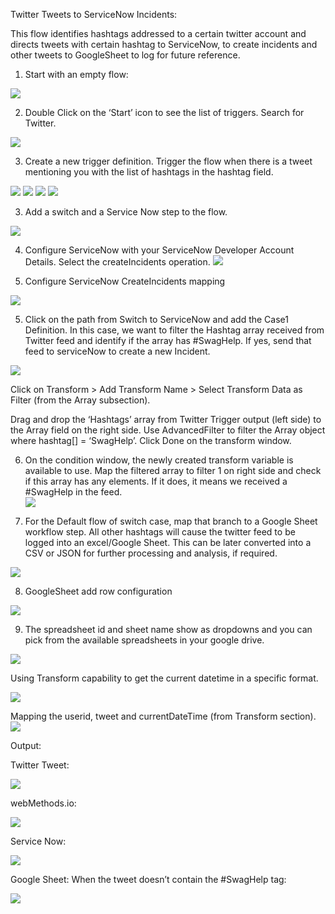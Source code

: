 Twitter Tweets to ServiceNow Incidents:


This flow identifies hashtags addressed to a certain twitter account and directs tweets with certain hashtag to ServiceNow, to create incidents and other tweets to GoogleSheet to log for future reference. 

1) Start with an empty flow:

![](images/01.png) 


2) Double Click on the ‘Start’ icon to see the list of triggers. Search for Twitter.

![](images/02.png) 
 
3) Create a new trigger definition. Trigger the flow when there is a tweet mentioning you with the list of hashtags in the hashtag field.

 ![](images/03.png) 
![](images/04.png) ![](images/08.png) 
 ![](images/05.png) 
 

3) Add a switch and a Service Now step to the flow.

![](images/06.png) 
 
4) Configure ServiceNow with your ServiceNow Developer Account Details. Select the createIncidents operation.
![](images/07.png)  

5) Configure ServiceNow CreateIncidents mapping 

 ![](images/08.png) 
 
 
5) Click on the path from Switch to ServiceNow and add the Case1 Definition. In this case, we want to filter the Hashtag array received from Twitter feed and identify if the array has #SwagHelp. If yes, send that feed to serviceNow to create a new Incident. 

![](images/09.png) 

Click on Transform > Add Transform Name > Select Transform Data as Filter (from the Array subsection). 

Drag and drop the ‘Hashtags’ array from Twitter Trigger output (left side) to the Array field on the right side. Use AdvancedFilter to filter the Array object where hashtag[] = ‘SwagHelp’. Click Done on the transform window.

 

6) On the condition window, the newly created transform variable is available to use. Map the filtered array to filter 1 on right side and check if this array has any elements. If it does, it means we received a #SwagHelp in the feed.  
![](images/10.png) 

7) For the Default flow of switch case, map that branch to a Google Sheet workflow step. All other hashtags will cause the twitter feed to be logged into an excel/Google Sheet. This can be later converted into a CSV or JSON for further processing and analysis, if required. 

![](images/11.png) 

 

8) GoogleSheet add row configuration
 
![](images/12.png) 

9) The spreadsheet id and sheet name show as dropdowns and you can pick from the available spreadsheets in your google drive. 

![](images/13.png)  

Using Transform capability to get the current datetime in a specific format.
 
 ![](images/14.png) 

Mapping the userid, tweet and currentDateTime (from Transform section). 
![](images/15.png) 

Output:

Twitter Tweet:

 ![](images/16.png) 
 
webMethods.io:

 ![](images/17.png) 

Service Now:

 ![](images/18.png) 

Google Sheet:
When the tweet doesn’t contain the #SwagHelp tag:

![](images/19.png) 
